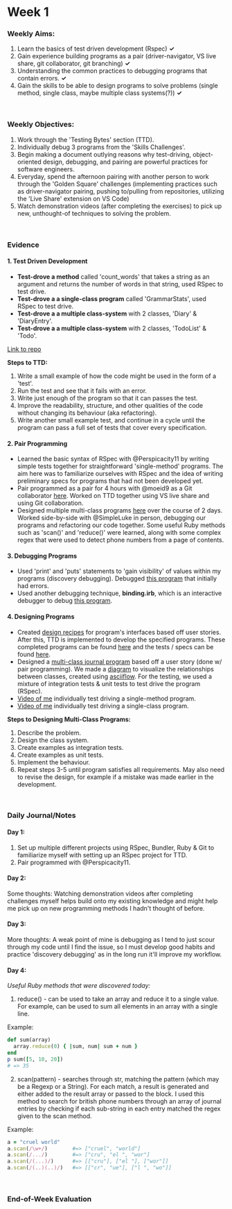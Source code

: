 # Week 1

### Weekly Aims:
1. Learn the basics of test driven development (Rspec) **✓**
2. Gain experience building programs as a pair (driver-navigator, VS live share, git collaborator, git branching) **✓**
3. Understanding the common practices to debugging programs that contain errors. **✓**
4. Gain the skills to be able to design programs to solve problems (single method, single class, maybe multiple class systems(?)) **✓**

<br/>

### Weekly Objectives:
1. Work through the 'Testing Bytes' section (TTD). 
2. Individually debug 3 programs from the 'Skills Challenges'.
3. Begin making a document outlying reasons why test-driving, object-oriented design, debugging, and pairing are powerful practices for software engineers.
4. Everyday, spend the afternoon pairing with another person to work through the 'Golden Square' challenges (implementing practices such as driver-navigator pairing, pushing to/pulling from repositories, utilizing the 'Live Share' extension on VS Code)
5. Watch demonstration videos (after completing the exercises) to pick up new, unthought-of techniques to solving the problem.

<br/>

### Evidence

#### 1. Test Driven Development
- **Test-drove a method** called 'count_words' that takes a string as an argument and returns the number of words in that string, used RSpec to test drive.
- **Test-drove a a single-class program** called 'GrammarStats', used RSpec to test drive.
- **Test-drove a a multiple class-system** with 2 classes, 'Diary' & 'DiaryEntry'.
- **Test-drove a a multiple class-system** with 2 classes, 'TodoList' & 'Todo'.

[Link to repo](https://github.com/forreya/golden-square/tree/main/phase-two)

**Steps to TTD:**
1. Write a small example of how the code might be used in the form of a 'test'.
2. Run the test and see that it fails with an error.
3. Write just enough of the program so that it can passes the test.
4. Improve the readability, structure, and other qualities of the code without changing its behaviour (aka refactoring).
5. Write another small example test, and continue in a cycle until the program can pass a full set of tests that cover every specification.

#### 2. Pair Programming
- Learned the basic syntax of RSpec with @Perspicacity11 by writing simple tests together for straightforward 'single-method' programs. The aim here was to familiarize ourselves with RSpec and the idea of writing preliminary specs for programs that had not been developed yet.
- Pair programmed as a pair for 4 hours with @moeid9 as a Git collaborator [here](https://github.com/moeid9/wk1). Worked on TTD together using VS live share and using Git collaboration.
- Designed multiple multi-class programs [here](https://github.com/forreya/golden-square/tree/main/phase-two) over the course of 2 days. Worked side-by-side with @SimpleLuke in person, debugging our programs and refactoring our code together. Some useful Ruby methods such as 'scan()' and 'reduce()' were learned, along with some complex regex that were used to detect phone numbers from a page of contents.

#### 3. Debugging Programs
- Used 'print' and 'puts' statements to 'gain visibility' of values within my programs (discovery debugging). Debugged [this program](https://github.com/forreya/golden-square/blob/main/phase-two/lib/get_most_common_letter.rb) that initially had errors.
- Used another debugging technique, **binding.irb**, which is an interactive debugger to debug [this program](https://github.com/forreya/golden-square/blob/main/phase-two/lib/letter_counter.rb).

#### 4. Designing Programs
- Created [design recipes](https://github.com/forreya/golden-square/tree/main/phase-two/recipes) for program's interfaces based off user stories. After this, TTD is implemented to develop the specified programs. These completed programs can be found [here](https://github.com/forreya/golden-square/tree/main/phase-two/lib) and the tests / specs can be found [here](https://github.com/forreya/golden-square/tree/main/phase-two/spec).
- Designed a [multi-class journal program](https://github.com/forreya/golden-square/tree/main/phase-two/designing-multi-class-programs) based off a user story (done w/ pair programming). We made a [diagram](https://github.com/forreya/golden-square/blob/main/phase-two/designing-multi-class-programs/recipes/journal.md) to visualize the relationships between classes, created using [asciiflow](asciiflow.com). For the testing, we used a mixture of integration tests & unit tests to test drive the program (RSpec).
- [Video of me](https://github.com/forreya/makers-portfolio/blob/main/videos/task_tracker.mp4) individually test driving a single-method program.
- [Video of me](https://github.com/forreya/makers-portfolio/blob/main/videos/music_tracker-challenge.mp4) individually test driving a single-class program.

**Steps to Designing Multi-Class Programs:**
1. Describe the problem.
2. Design the class system.
3. Create examples as integration tests.
4. Create examples as unit tests.
5. Implement the behaviour.
6. Repeat steps 3-5 until program satisfies all requirements. May also need to revise the design, for example if a mistake was made earlier in the development.

<br/>

### Daily Journal/Notes

#### Day 1:
1. Set up multiple different projects using RSpec, Bundler, Ruby & Git to familiarize myself with setting up an RSpec project for TTD.
2. Pair programmed with @Perspicacity11.

#### Day 2:
Some thoughts: Watching demonstration videos after completing challenges myself helps build onto my existing knowledge and might help me pick up on new programming methods I hadn't thought of before.

#### Day 3:
More thoughts: A weak point of mine is debugging as I tend to just scour through my code until I find the issue, so I must develop good habits and practice 'discovery debugging' as in the long run it'll improve my workflow.

#### Day 4:
*Useful Ruby methods that were discovered today:*
1. reduce() - can be used to take an array and reduce it to a single value. For example, can be used to sum all elements in an array with a single line.

Example:
```ruby
def sum(array)
  array.reduce(0) { |sum, num| sum + num }
end
p sum([5, 10, 20])
# => 35
```
2. scan(pattern) - searches through str, matching the pattern (which may be a Regexp or a String). For each match, a result is generated and either added to the result array or passed to the block. I used this method to search for british phone numbers through an array of journal entries by checking if each sub-string in each entry matched the regex given to the scan method.

Example:
```ruby
a = "cruel world"
a.scan(/\w+/)        #=> ["cruel", "world"]
a.scan(/.../)        #=> ["cru", "el ", "wor"]
a.scan(/(...)/)      #=> [["cru"], ["el "], ["wor"]]
a.scan(/(..)(..)/)   #=> [["cr", "ue"], ["l ", "wo"]]
```

<br/>

### End-of-Week Evaluation
